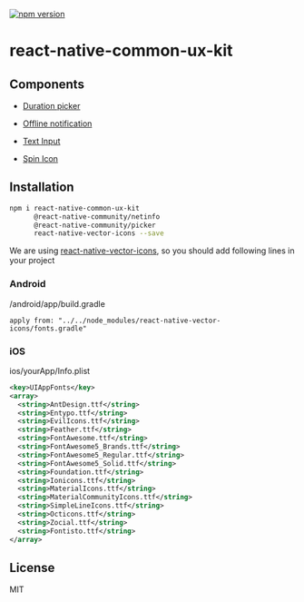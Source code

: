 [![npm version](https://badge.fury.io/js/react-native-common-ux-kit.svg)](https://badge.fury.io/js/react-native-common-ux-kit)

# react-native-common-ux-kit

## Components

* [Duration picker](./docs/duration-picker/duration-picker.md)

* [Offline notification](./docs/offline-notification/offline-notification.md)

* [Text Input](./docs/text-input/text-input.md)

* [Spin Icon](./docs/spin-icon/spin-icon.md)

## Installation

```sh
npm i react-native-common-ux-kit
      @react-native-community/netinfo
      @react-native-community/picker
      react-native-vector-icons --save
```

We are using [react-native-vector-icons](https://github.com/oblador/react-native-vector-icons), so you should add following lines in your project

### Android

/android/app/build.gradle

```apply from: "../../node_modules/react-native-vector-icons/fonts.gradle"```

### iOS

ios/yourApp/Info.plist

``` xml
<key>UIAppFonts</key>
<array>
  <string>AntDesign.ttf</string>
  <string>Entypo.ttf</string>
  <string>EvilIcons.ttf</string>
  <string>Feather.ttf</string>
  <string>FontAwesome.ttf</string>
  <string>FontAwesome5_Brands.ttf</string>
  <string>FontAwesome5_Regular.ttf</string>
  <string>FontAwesome5_Solid.ttf</string>
  <string>Foundation.ttf</string>
  <string>Ionicons.ttf</string>
  <string>MaterialIcons.ttf</string>
  <string>MaterialCommunityIcons.ttf</string>
  <string>SimpleLineIcons.ttf</string>
  <string>Octicons.ttf</string>
  <string>Zocial.ttf</string>
  <string>Fontisto.ttf</string>
</array>
```

## License

MIT
